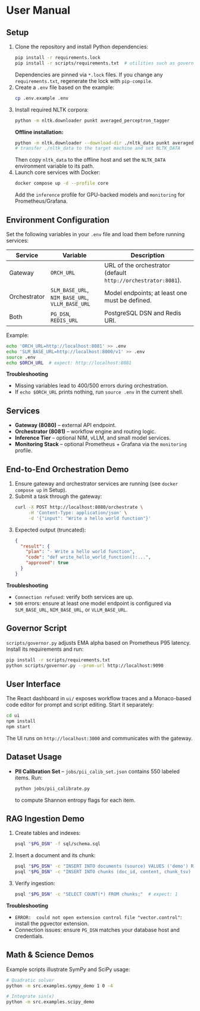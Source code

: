 # User Manual

## Setup
1. Clone the repository and install Python dependencies:
   ```bash
   pip install -r requirements.lock
   pip install -r scripts/requirements.txt  # utilities such as governor.py
   ```
   Dependencies are pinned via `*.lock` files. If you change any
   `requirements.txt`, regenerate the lock with `pip-compile`.
2. Create a `.env` file based on the example:
   ```bash
   cp .env.example .env
   ```
3. Install required NLTK corpora:
   ```bash
   python -m nltk.downloader punkt averaged_perceptron_tagger
   ```
   **Offline installation:**
   ```bash
   python -m nltk.downloader --download-dir ./nltk_data punkt averaged_perceptron_tagger
   # transfer ./nltk_data to the target machine and set NLTK_DATA
   ```
   Then copy `nltk_data` to the offline host and set the `NLTK_DATA` environment variable to its path.
4. Launch core services with Docker:
   ```bash
   docker compose up -d --profile core
   ```
   Add the `inference` profile for GPU-backed models and `monitoring` for Prometheus/Grafana.

## Environment Configuration
Set the following variables in your `.env` file and load them before running services:

| Service | Variable | Description |
|---------|----------|-------------|
| Gateway | `ORCH_URL` | URL of the orchestrator (default `http://orchestrator:8081`). |
| Orchestrator | `SLM_BASE_URL`, `NIM_BASE_URL`, `VLLM_BASE_URL` | Model endpoints; at least one must be defined. |
| Both | `PG_DSN`, `REDIS_URL` | PostgreSQL DSN and Redis URI. |

Example:
```bash
echo 'ORCH_URL=http://localhost:8081' >> .env
echo 'SLM_BASE_URL=http://localhost:8000/v1' >> .env
source .env
echo $ORCH_URL  # expect: http://localhost:8081
```

**Troubleshooting**
- Missing variables lead to 400/500 errors during orchestration.
- If `echo $ORCH_URL` prints nothing, run `source .env` in the current shell.

## Services
- **Gateway (8080)** – external API endpoint.
- **Orchestrator (8081)** – workflow engine and routing logic.
- **Inference Tier** – optional NIM, vLLM, and small model services.
- **Monitoring Stack** – optional Prometheus + Grafana via the `monitoring` profile.

## End-to-End Orchestration Demo
1. Ensure gateway and orchestrator services are running (see `docker compose up` in Setup).
2. Submit a task through the gateway:
   ```bash
   curl -X POST http://localhost:8080/orchestrate \
        -H 'Content-Type: application/json' \
        -d '{"input": "Write a hello world function"}'
   ```
3. Expected output (truncated):
   ```json
   {
     "result": {
       "plan": "- Write a hello world function",
       "code": "def write_hello_world_function():...",
       "approved": true
     }
   }
   ```

**Troubleshooting**
- `Connection refused`: verify both services are up.
- `500` errors: ensure at least one model endpoint is configured via `SLM_BASE_URL`, `NIM_BASE_URL`, or `VLLM_BASE_URL`.

## Governor Script
`scripts/governor.py` adjusts EMA alpha based on Prometheus P95 latency.
Install its requirements and run:
```bash
pip install -r scripts/requirements.txt
python scripts/governor.py --prom-url http://localhost:9090
```

## User Interface
The React dashboard in `ui/` exposes workflow traces and a Monaco-based code editor for prompt and script editing.
Start it separately:
```bash
cd ui
npm install
npm start
```
The UI runs on `http://localhost:3000` and communicates with the gateway.

## Dataset Usage
- **PII Calibration Set** – `jobs/pii_calib_set.json` contains 550 labeled items. Run:
  ```bash
  python jobs/pii_calibrate.py
  ```
  to compute Shannon entropy flags for each item.

## RAG Ingestion Demo
1. Create tables and indexes:
   ```bash
   psql "$PG_DSN" -f sql/schema.sql
   ```
2. Insert a document and its chunk:
   ```bash
   psql "$PG_DSN" -c "INSERT INTO documents (source) VALUES ('demo') RETURNING id;"
   psql "$PG_DSN" -c "INSERT INTO chunks (doc_id, content, chunk_tsv) VALUES (1, 'hello world', to_tsvector('english','hello world'));"
   ```
3. Verify ingestion:
   ```bash
   psql "$PG_DSN" -c "SELECT COUNT(*) FROM chunks;"  # expect: 1
   ```

**Troubleshooting**
- `ERROR:  could not open extension control file "vector.control"`: install the pgvector extension.
- Connection issues: ensure `PG_DSN` matches your database host and credentials.

## Math & Science Demos
Example scripts illustrate SymPy and SciPy usage:
```bash
# Quadratic solver
python -m src.examples.sympy_demo 1 0 -4

# Integrate sin(x)
python -m src.examples.scipy_demo
```
